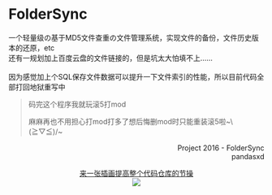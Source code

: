 # FolderSync
一个轻量级の基于MD5文件查重の文件管理系统，实现文件的备份，文件历史版本的还原，etc<br/>
还有一规划加上百度云盘的文件链接的，但是坑太大怕填不上……<br/>
<br/>
因为感觉加上个SQL保存文件数据可以提升一下文件索引的性能，所以目前代码全部打回地狱重写中<br/>

> <p>码完这个程序我就玩滚5打mod</p>
> <p>麻麻再也不用担心打mod打多了想后悔删mod时只能重装滚5啦~\(≧▽≦)/~</p>

<p align="right">
Project 2016 - FolderSync<br/>
pandasxd
</p>
<p align="center">
<a href="http://www.pixiv.net/member_illust.php?mode=medium&illust_id=34938673" target="_blank">来一张插画提高整个代码仓库的节操</a><br/>
<img src="https://raw.githubusercontent.com/qhgz2013/FolderSync/master/34938673_p0.jpg"/>
</p>
<p align="center">
</p>

<!-- 好端端的md为什么非要写成html啊不是蛋疼吗 -->